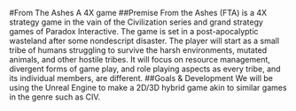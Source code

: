 #From The Ashes
A 4X game
##Premise
From the Ashes (FTA) is a 4X strategy game in the vain of the Civilization series and grand strategy games of Paradox Interactive. The game is set in a post-apocalyptic wasteland after some nondescript disaster. The player will start as a small tribe of humans struggling to survive the harsh environments, mutated animals, and other hostile tribes. It will focus on resource management, divergent forms of game play, and role playing aspects as every tribe, and its individual members, are different.
##Goals & Development
We will be using the Unreal Engine to make a 2D/3D hybrid game akin to similar games in the genre such as CIV.
